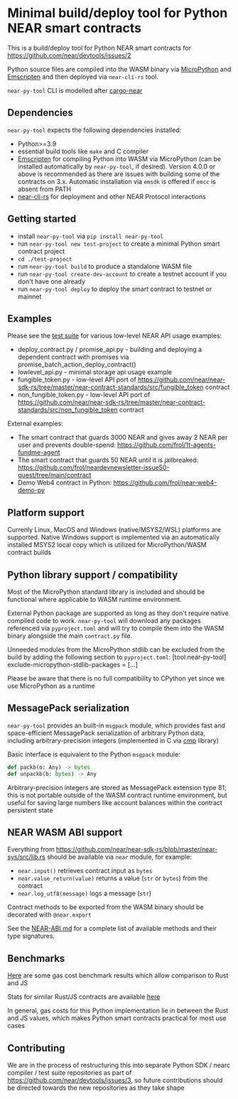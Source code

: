 Minimal build/deploy tool for Python NEAR smart contracts
=========================================================

This is a build/deploy tool for Python NEAR smart contracts for https://github.com/near/devtools/issues/2

Python source files are compiled into the WASM binary via [MicroPython](https://github.com/micropython/micropython) and [Emscripten](https://emscripten.org/docs/getting_started/downloads.html) and then deployed via `near-cli-rs` tool.

`near-py-tool` CLI is modelled after [cargo-near](https://github.com/near/cargo-near)


Dependencies
------------

`near-py-tool` expects the following dependencies installed:
- Python>=3.9
- essential build tools like `make` and C compiler
- [Emscripten](https://emscripten.org/docs/getting_started/downloads.html) for compiling Python into WASM via MicroPython (can be installed automatically by `near-py-tool`, if desired). Version 4.0.0 or above is recommended as there are issues with building some of the contracts on 3.x. Automatic installation via `emsdk` is offered if `emcc` is absent from PATH
- [near-cli-rs](https://github.com/near/near-cli-rs) for deployment and other NEAR Protocol interactions


Getting started
---------------

- install `near-py-tool` via `pip install near-py-tool`
- run `near-py-tool new test-project` to create a minimal Python smart contract project
- `cd ./test-project`
- run `near-py-tool build` to produce a standalone WASM file
- run `near-py-tool create-dev-account` to create a testnet account if you don't have one already
- run `near-py-tool deploy` to deploy the smart contract to testnet or mainnet

Examples
--------

Please see the [test suite](https://github.com/past-hypothesis/near-py-tool/blob/main/near_py_tool/tests) for various low-level NEAR API usage examples:
- deploy_contract.py / promise_api.py - building and deploying a dependent contract with promises via promise_batch_action_deploy_contract()
- lowlevel_api.py - minimal storage api usage example
- fungible_token.py - low-level API port of https://github.com/near/near-sdk-rs/tree/master/near-contract-standards/src/fungible_token contract
- non_fungible_token.py - low-level API port of https://github.com/near/near-sdk-rs/tree/master/near-contract-standards/src/non_fungible_token contract

External examples:
- The smart contract that guards 3000 NEAR and gives away 2 NEAR per user and prevents double-spend: https://github.com/frol/1t-agents-fundme-agent
- The smart contract that guards 50 NEAR until it is jailbreaked: https://github.com/frol/neardevnewsletter-issue50-quest/tree/main/contract
- Demo Web4 contract in Python: https://github.com/frol/near-web4-demo-py


Platform support
----------------

Currenly Linux, MacOS and Windows (native/MSYS2/WSL) platforms are supported. Native Windows support is implemented via an automatically installed MSYS2 local copy which is utilized for MicroPython/WASM contract builds


Python library support / compatibility
--------------------------------------

Most of the MicroPython standard library is included and should be functional where applicable to WASM runtime environment.

External Python package are supported as long as they don't require native compiled code to work. `near-py-tool` will download any packages referenced
via `pyproject.toml` and will try to compile them into the WASM binary alongside the main `contract.py` file.

Unneeded modules from the MicroPython stdlib can be excluded from the build by adding the following section to `pyproject.toml`:
    [tool.near-py-tool]
    exclude-micropython-stdlib-packages = [...]

Please be aware that there is no full compatibility to CPython yet since we use MicroPython as a runtime


MessagePack serialization
-------------------------

`near-py-tool` provides an built-in `msgpack` module, which provides fast and space-efficient MessagePack serialization of arbitrary Python data, including arbitrary-precision integers (implemented in C via [cmp](https://github.com/camgunz/cmp) library)

Basic interface is equivalent to the Python `msgpack` module:

```python
def packb(o: Any) -> bytes
def unpackb(b: bytes) -> Any
```

Arbitrary-precision integers are stored as MessagePack extension type 81; this is not portable outside of the WASM contract runtime environment, but useful for saving large numbers like account balances within the contract persistent state


NEAR WASM ABI support
---------------------

Everything from https://github.com/near/near-sdk-rs/blob/master/near-sys/src/lib.rs should be available via `near` module, for example:

- `near.input()` retrieves contract input as `bytes`
- `near.value_return(value)` returns a value (`str` or `bytes`) from the contract
- `near.log_utf8(message)` logs a message (`str`)

Contract methods to be exported from the WASM binary should be decorated with `@near.export`

See the [NEAR-ABI.md](NEAR-ABI.md) for a complete list of available methods and their type signatures.


Benchmarks
----------

[Here](GAS-PROFILE-REPORT.md) are some gas cost benchmark results which allow comparison to Rust and JS

Stats for similar Rust/JS contracts are available [here](https://github.com/near/near-sdk-js/tree/develop/benchmark)

In general, gas costs for this Python implementation lie in between the Rust and JS values, which makes Python smart contracts practical for most use cases


Contributing
------------

We are in the process of restructuring this into separate Python SDK / nearc compiler / test suite repositories as part of https://github.com/near/devtools/issues/3, so future contributions should be directed towards the new repositories as they take shape

